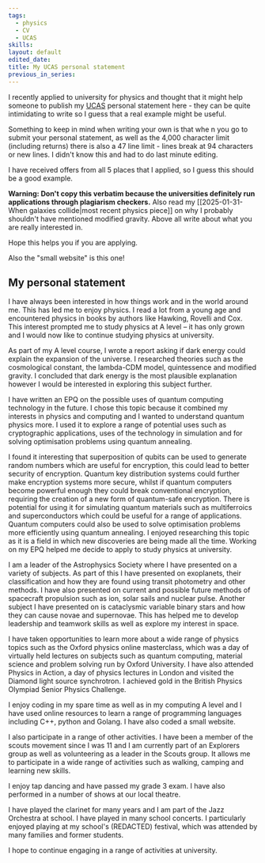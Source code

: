 ```yaml
---
tags:
  - physics
  - CV
  - UCAS
skills: 
layout: default
edited_date: 
title: My UCAS personal statement
previous_in_series:
---
```

I recently applied to university for physics and thought that it might help someone to publish my [UCAS](https://www.ucas.com/) personal statement here - they can be quite intimidating to write so I guess that a real example might be useful.

Something to keep in mind when writing your own is that whe
n you go to submit your personal statement, as well as the 4,000 character limit (including returns) there is also a 47 line limit - lines break at 94 characters or new lines. I didn't know this and had to do last minute editing.

I have received offers from all 5 places that I applied, so I guess this should be a good example.

**Warning: Don't copy this verbatim because the universities definitely run applications through plagiarism checkers.**  Also read my [[2025-01-31-When galaxies collide|most recent physics piece]] on why I probably shouldn't have mentioned modified gravity. Above all write about what you are really interested in.

Hope this helps you if you are applying.

Also the "small website" is this one!
## My personal statement
I have always been interested in how things work and in the world around me. This has led me to enjoy physics. I read a lot from a young age and encountered physics in books by authors like Hawking, Rovelli and Cox. This interest prompted me to study physics at A level – it has only grown and I would now like to continue studying physics at university.

As part of my A level course, I wrote a report asking if dark energy could explain the expansion of the universe. I researched theories such as the cosmological constant, the lambda-CDM model, quintessence and modified gravity. I concluded that dark energy is the most plausible explanation however I would be interested in exploring this subject further.

I have written an EPQ on the possible uses of quantum computing technology in the future. I chose this topic because it combined my interests in physics and computing and I wanted to understand quantum physics more. I used it to explore a range of potential uses such as cryptographic applications, uses of the technology in simulation and for solving optimisation problems using quantum annealing.

I found it interesting that superposition of qubits can be used to generate random numbers which are useful for encryption, this could lead to better security of encryption. Quantum key distribution systems could further make encryption systems more secure, whilst if quantum computers become powerful enough they could break conventional encryption, requiring the creation of a new form of quantum-safe encryption. There is potential for using it for simulating quantum materials such as multiferroics and superconductors which could be useful for a range of applications. Quantum computers could also be used to solve optimisation problems more efficiently using quantum annealing. I enjoyed researching this topic as it is a field in which new discoveries are being made all the time. Working on my EPQ helped me decide to apply to study physics at university.

I am a leader of the Astrophysics Society where I have presented on a variety of subjects. As part of this I have presented on exoplanets, their classification and how they are found using transit photometry and other methods. I have also presented on current and possible future methods of spacecraft propulsion such as ion, solar sails and nuclear pulse. Another subject I have presented on is cataclysmic variable binary stars and how they can cause novae and supernovae. This has helped me to develop leadership and teamwork skills as well as explore my interest in space.

I have taken opportunities to learn more about a wide range of physics topics such as the Oxford physics online masterclass, which was a day of virtually held lectures on subjects such as quantum computing, material science and problem solving run by Oxford University. I have also attended Physics in Action, a day of physics lectures in London and visited the Diamond light source synchrotron. I achieved gold in the British Physics Olympiad Senior Physics Challenge.

I enjoy coding in my spare time as well as in my computing A level and I have used online resources to learn a range of programming languages including C++, python and Golang. I have also coded a small website.

I also participate in a range of other activities. I have been a member of the scouts movement since I was 11 and I am currently part of an Explorers group as well as volunteering as a leader in the Scouts group. It allows me to participate in a wide range of activities such as walking, camping and learning new skills.

I enjoy tap dancing and have passed my grade 3 exam. I have also performed in a number of shows at our local theatre.

I have played the clarinet for many years and I am part of the Jazz Orchestra at school. I have played in many school concerts. I particularly enjoyed playing at my school's (REDACTED) festival, which was attended by many families and former students.

I hope to continue engaging in a range of activities at university.
